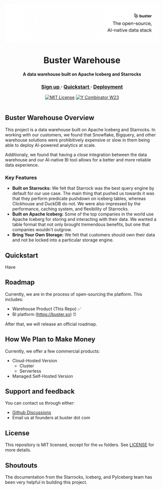 ![Buster GitHub Banner](/assets/image.png)

<div align="center"><h1>Buster Warehouse</h1></div>
<div align="center"><h4>A data warehouse built on Apache Iceberg and Starrocks</h4></div>

<div align="center">
   <div>
      <h3>
         <a href="https://www.buster.so/get-started">
            <strong>Sign up</strong>
         </a> · 
         <a href="https://github.com/buster-labs/buster-warehouse">
            <strong>Quickstart</strong>
         </a> · 
         <a href="https://github.com/buster-labs/buster-warehouse">
            <strong>Deployment</strong>
         </a>
      </h3>
   </div>

   <div>
      <a href="https://github.com/buster-so/warehouse/blob/main/LICENSE"><img src="https://img.shields.io/badge/License-MIT-red.svg?style=flat-square" alt="MIT License"></a>
      <a href="https://www.ycombinator.com/companies/buster"><img src="https://img.shields.io/badge/Y%20Combinator-W24-orange?style=flat-square" alt="Y Combinator W23"></a>
   </div>
</div>
</br>

## Buster Warehouse Overview

This project is a data warehouse built on Apache Iceberg and Starrocks. In working with our customers, we found that Snowflake, Bigquery, and other warehouse solutions were prohibitively expensive or slow in them being able to deploy AI-powered analytics at scale.

Additionaly, we found that having a close integration between the data warehouse and our AI-native BI tool allows for a better and more reliable data experience.

### Key Features

- **Built on Starrocks:** We felt that Starrock was the best query engine by default for our use case. The main thing that pushed us towards it was that they perform predicate pushdown on iceberg tables, whereas Clickhouse and DuckDB do not.  We were also impressed by the performance, caching system, and flexibility of Starrocks.
- **Built on Apache Iceberg:** Some of the top companies in the world use Apache Iceberg for storing and interacting with their data.  We wanted a table format that not only brought tremendous benefits, but one that companies wouldn't outgrow.
- **Bring Your Own Storage:** We felt that customers should own their data and not be locked into a particular storage engine.

## Quickstart
Have 


## Roadmap

Currently, we are in the process of open-sourcing the platform.  This includes:

- Warehouse Product (This Repo) ✅
- BI platform (https://buster.so) ⏰

After that, we will release an official roadmap.

## How We Plan to Make Money

Currently, we offer a few commercial products:
- Cloud-Hosted Version
  - Cluster
  - Serverless
- Managed Self-Hosted Version

## Support and feedback

You can contact us through either:

- [Github Discussions](https://github.com/orgs/buster-so/discussions)
- Email us at founders at buster dot com

## License

This repository is MIT licensed, except for the `ee` folders. See [LICENSE](LICENSE) for more details.

## Shoutouts

The documentation from the Starrocks, Iceberg, and PyIceberg team has been very helpful in building this project.
